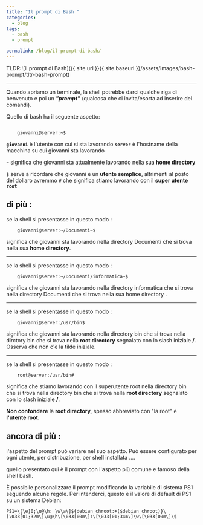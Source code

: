 ```yaml
---
title: "Il prompt di Bash "
categories:
  - blog
tags:
  - bash
  - prompt

permalink: /blog/il-prompt-di-bash/
---
```

TLDR:![il prompt di Bash]({{ site.url }}{{ site.baseurl }}/assets/images/bash-prompt/tltr-bash-prompt)


---

Quando apriamo un terminale, la shell potrebbe darci qualche riga di benvenuto e poi un _**"prompt"**_ (qualcosa che ci invita/esorta ad inserire dei comandi).
 

Quello di bash ha il seguente aspetto:
```console 

    giovanni@server:~$

 ```   

**`giovanni`** è l'utente con cui si sta lavorando 
**`server`** è l'hostname della macchina su cui giovanni sta lavorando 

**`~`**  significa che giovanni sta attualmente lavorando nella sua **home directory**

`$` serve a ricordare che giovanni è un **utente semplice**, altrimenti al posto del dollaro avremmo **`#`** che significa stiamo lavorando con il **super utente** **`root`**

## di più : 

se la shell si presentasse in questo modo :
```console 
    giovanni@server:~/Documenti~$
 ```
significa che giovanni sta lavorando nella directory Documenti che si trova nella sua **home directory**. 

---
se la shell si presentasse in questo modo :
```console 
    giovanni@server:~/Documenti/informatica~$
 ```
significa che giovanni sta lavorando nella directory informatica  che si trova nella directory Documenti che si trova nella sua home directory .

---
se la shell si presentasse in questo modo :
```console 
    giovanni@server:/usr/bin$
 ```
significa che giovanni sta lavorando nella directory bin  che si trova nella dirctory bin che si trova nella **root directory** segnalato con  lo slash iniziale **/**. Osserva che non c'è la tilde iniziale.

----
se la shell si presentasse in questo modo :
```console 
    root@server:/usr/bin#
 ```
significa che stiamo lavorando con il superutente root  nella directory bin  che si trova nella directory bin che si trova nella **root directory** segnalato con  lo slash iniziale **/**. 

**Non confondere** la **root directory,** spesso abbreviato con "la root" e **l'utente root**. 

## ancora di più :

l'aspetto del prompt può variare nel suo aspetto. Può essere configurato per ogni utente, per distribuzione, per shell installata ....

quello presentato qui è il prompt con l'aspetto più comune e famoso della shell bash.

È possibile personalizzare il prompt modificando la variabile di sistema PS1 seguendo alcune regole.
Per intenderci, questo è il valore di default di PS1 su un sistema Debian:
```console 
PS1=\[\e]0;\u@\h: \w\a\]${debian_chroot:+($debian_chroot)}\[\033[01;32m\]\u@\h\[\033[00m\]:\[\033[01;34m\]\w\[\033[00m\]\$
```










